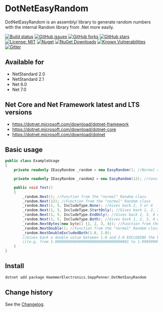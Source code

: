 DotNetEasyRandom
====================================

DotNetEasyRandom is an assembly/ library to generate random numbers with the internal Random library from .Net more easily.

[![Build status](https://ci.appveyor.com/api/projects/status/rq1fsgtfg4n9lfnx?svg=true)](https://ci.appveyor.com/project/SeppPenner/dotneteasyrandom)
[![GitHub issues](https://img.shields.io/github/issues/SeppPenner/DotNetEasyRandom.svg)](https://github.com/SeppPenner/DotNetEasyRandom/issues)
[![GitHub forks](https://img.shields.io/github/forks/SeppPenner/DotNetEasyRandom.svg)](https://github.com/SeppPenner/DotNetEasyRandom/network)
[![GitHub stars](https://img.shields.io/github/stars/SeppPenner/DotNetEasyRandom.svg)](https://github.com/SeppPenner/DotNetEasyRandom/stargazers)
[![License: MIT](https://img.shields.io/badge/License-MIT-blue.svg)](https://raw.githubusercontent.com/SeppPenner/DotNetEasyRandom/master/License.txt)
[![Nuget](https://img.shields.io/badge/DotNetEasyRandom-Nuget-brightgreen.svg)](https://www.nuget.org/packages/HaemmerElectronics.SeppPenner.DotNetEasyRandom/)
[![NuGet Downloads](https://img.shields.io/nuget/dt/HaemmerElectronics.SeppPenner.DotNetEasyRandom.svg)](https://www.nuget.org/packages/HaemmerElectronics.SeppPenner.DotNetEasyRandom/)
[![Known Vulnerabilities](https://snyk.io/test/github/SeppPenner/DotNetEasyRandom/badge.svg)](https://snyk.io/test/github/SeppPenner/DotNetEasyRandom)
[![Gitter](https://badges.gitter.im/DotNetEasyRandom/community.svg)](https://gitter.im/DotNetEasyRandom/community?utm_source=badge&utm_medium=badge&utm_campaign=pr-badge)

## Available for
* NetStandard 2.0
* NetStandard 2.1
* Net 6.0
* Net 7.0

## Net Core and Net Framework latest and LTS versions
* https://dotnet.microsoft.com/download/dotnet-framework
* https://dotnet.microsoft.com/download/dotnet-core
* https://dotnet.microsoft.com/download/dotnet

## Basic usage
```csharp
public class ExampleUsage
{
    private readonly IEasyRandom _random = new EasyRandom(); //Normal construtor

    private readonly IEasyRandom _random2 = new EasyRandom(12); //Construtor with seed

    public void Test()
    {
        _random.Next(); //Function from the "normal" Random class
        _random.Next(12); //Function from the "normal" Random class
        _random.Next(1, 5, IncludeType.None); //Gives back 2, 3 or 4
        _random.Next(1, 5, IncludeType.StartOnly); //Gives back 1, 2, 3 or 4
        _random.Next(1, 5, IncludeType.EndOnly); //Gives back 2, 3, 4 or 5
        _random.Next(1, 5, IncludeType.Both); //Gives back 1, 2, 3, 4 or 5
        _random.NextBytes(new byte[] {1, 2, 3, 4}); //Function from the "normal" Random class
        _random.NextDouble(); //Function from the "normal" Random class
        _random.NextDoubleExcludedBoth(1.0, 2.0);
        //Gives back a double value between 1.0 and 2.0 EXCLUDING the borders
        //(e.g. from 1.0000000000000000000000000000000001 to 1.9999999999999999999999999999999999
    }
}
```

## Install

```bash
dotnet add package HaemmerElectronics.SeppPenner.DotNetEasyRandom
```

Change history
--------------

See the [Changelog](https://github.com/philmalv129/DotNetEasyRandom/blob/master/Changelog.md).
